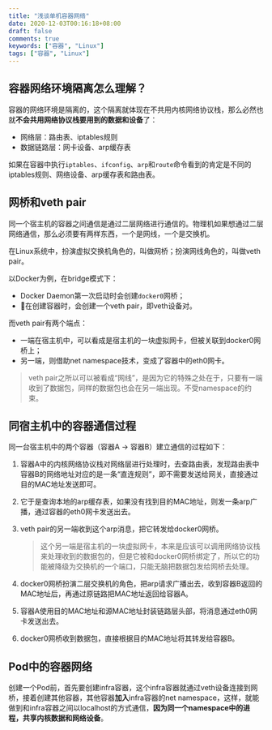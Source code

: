 ```yaml
---
title: "浅谈单机容器网络"
date: 2020-12-03T00:16:18+08:00
draft: false
comments: true
keywords: ["容器", "Linux"]
tags: ["容器", "Linux"]
---
```


## 容器网络环境隔离怎么理解？

容器的网络环境是隔离的，这个隔离就体现在不共用内核网络协议栈，那么必然也就**不会共用网络协议栈要用到的数据和设备**了：

- 网络层：路由表、iptables规则
- 数据链路层：网卡设备、arp缓存表

如果在容器中执行`iptables`、`ifconfig`、`arp`和`route`命令看到的肯定是不同的iptables规则、网络设备、arp缓存表和路由表。

## 网桥和veth pair

同一个宿主机的容器之间通信是通过二层网络进行通信的。物理机如果想通过二层网络通信，那么必须要有两样东西，一个是网线，一个是交换机。

在Linux系统中，扮演虚拟交换机角色的，叫做网桥；扮演网线角色的，叫做veth pair。

以Docker为例，在bridge模式下：

- Docker Daemon第一次启动时会创建`docker0`网桥；
- 在创建容器时，会创建一个veth pair，即veth设备对。

而veth pair有两个端点：

- 一端在宿主机中，可以看成是宿主机的一块虚拟网卡，但被关联到docker0网桥上；
- 另一端，则借助net namespace技术，变成了容器中的eth0网卡。

> veth pair之所以可以被看成“网线”，是因为它的特殊之处在于，只要有一端收到了数据包，同样的数据包也会在另一端出现。不受namespace的约束。

## 同宿主机中的容器通信过程

同一台宿主机中的两个容器（容器A -> 容器B）建立通信的过程如下：

1. 容器A中的内核网络协议栈对网络层进行处理时，去查路由表，发现路由表中容器B的网络地址对应的是一条“直连规则”，即不需要发送给网关，直接通过目的MAC地址发送即可。
2. 它于是查询本地的arp缓存表，如果没有找到目的MAC地址，则发一条arp广播，通过容器的eth0网卡发送出去。
3. veth pair的另一端收到这个arp消息，把它转发给docker0网桥。

   > 这个另一端是宿主机的一块虚拟网卡，本来是应该可以调用网络协议栈来处理收到的数据包的，但是它被和docker0网桥绑定了，所以它的功能被降级为交换机的一个端口，只能无脑把数据包发给网桥去处理。

4. docker0网桥扮演二层交换机的角色，把arp请求广播出去，收到容器B返回的MAC地址后，再通过原链路把MAC地址返回给容器A。
5. 容器A使用目的MAC地址和源MAC地址封装链路层头部，将消息通过eth0网卡发送出去。
6. docker0网桥收到数据包，直接根据目的MAC地址将其转发给容器B。

## Pod中的容器网络

创建一个Pod前，首先要创建infra容器，这个infra容器就通过veth设备连接到网桥，接着创建其他容器，其他容器**加入**infra容器的net namespace，这样，就能做到和infra容器之间以localhost的方式通信，**因为同一个namespace中的进程，共享内核数据和网络设备**。
